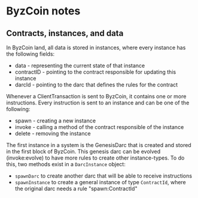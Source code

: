 # ByzCoin notes

## Contracts, instances, and data

In ByzCoin land, all data is stored in instances, where every instance has the following fields:

- data - representing the current state of that instance
- contractID - pointing to the contract responsible for updating this instance
- darcId - pointing to the darc that defines the rules for the contract

Whenever a ClientTransaction is sent to ByzCoin, it contains one or more instructions. Every instruction is sent
to an instance and can be one of the following:

- spawn - creating a new instance
- invoke - calling a method of the contract responsible of the instance
- delete - removing the instance

The first instance in a system is the GenesisDarc that is created and stored in the first block of ByzCoin. This
genesis darc can be evolved (invoke:evolve) to have more rules to create other instance-types. To do this,
two methods exist in a `DarcInstance` object:

- `spawnDarc` to create another darc that will be able to receive instructions
- `spawnInstance` to create a general instance of type `ContractId`, where the original darc needs a rule "spawn:ContractId"


